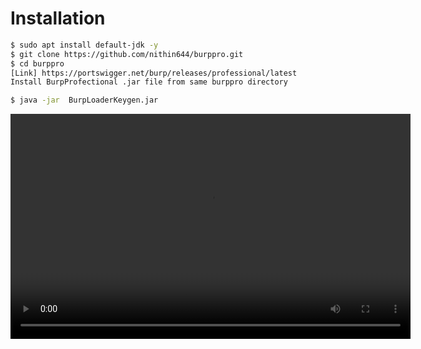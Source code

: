 # Installation

```bash
$ sudo apt install default-jdk -y
$ git clone https://github.com/nithin644/burppro.git
$ cd burppro
[Link] https://portswigger.net/burp/releases/professional/latest
Install BurpProfectional .jar file from same burppro directory

$ java -jar  BurpLoaderKeygen.jar
```

<video width="640" height="360" controls>
  <source src="https://github.com/user-attachments/assets/e74a1d15-98d2-4d7b-a3bb-eed99e9af528" type="video/mp4">
  Your browser does not support the video tag.
</video>

